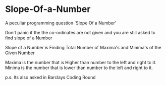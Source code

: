 # Slope-Of-a-Number
A peculiar programming question 'Slope Of a Number'

Don't panic if the the co-ordinates are not given and you are still asked to find slope of a Number

Slope of a Number is Finding Total Number of Maxima's and Minima's of the Given Number

Maxima is the number that is Higher than number to the left and right to it.
Minima is the number that is lower than number to the left and right to it.

p.s. Its also asked in Barclays Coding Round
